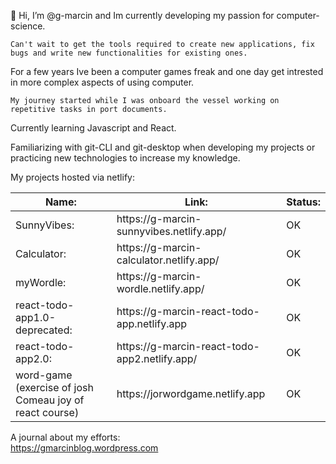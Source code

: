 👋 Hi, I’m @g-marcin and Im currently developing my passion for computer-science. 

    Can't wait to get the tools required to create new applications, fix bugs and write new functionalities for existing ones. 
  
For a few years Ive been a computer games freak and one day get intrested in more complex aspects of using computer. 
  
    My journey started while I was onboard the vessel working on repetitive tasks in port documents.
 

Currently learning Javascript and React.

Familiarizing with git-CLI and git-desktop when developing my projects or practicing new technologies to increase my knowledge.

My projects hosted via netlify:
<table class="tg">
<thead>
  <tr>
    <th class="tg-0lax">Name:</th>
    <th class="tg-0lax">Link:</th>
    <th class="tg-0lax">Status:</th>
  </tr>
</thead>
<tbody>
  <tr>
    <td class="tg-0lax">SunnyVibes:</td>
    <td class="tg-0lax">https://g-marcin-sunnyvibes.netlify.app/</td>
    <td class="tg-0lax">OK</td>
  </tr>
  <tr>
    <td class="tg-0lax">Calculator:</td>
    <td class="tg-0lax">https://g-marcin-calculator.netlify.app/</td>
    <td class="tg-0lax">OK</td>
  </tr>
  <tr>
    <td class="tg-0lax">myWordle:</td>
    <td class="tg-0lax">https://g-marcin-wordle.netlify.app/</td>
    <td class="tg-0lax">OK</td>
  </tr>
  <tr>
    <td class="tg-0lax">react-todo-app1.0-deprecated:</td>
    <td class="tg-0lax" >https://g-marcin-react-todo-app.netlify.app</td>
    <td class="tg-0lax">OK</td>
  </tr>   
    <tr>
    <td class="tg-0lax">react-todo-app2.0:</td>
    <td class="tg-0lax">https://g-marcin-react-todo-app2.netlify.app/</td>
    <td class="tg-0lax">OK</td>
  </tr>
    
  <tr>
    <td class="tg-0lax">word-game (exercise of josh Comeau joy of react course)</td>
    <td class="tg-0lax">https://jorwordgame.netlify.app</td>
    <td class="tg-0lax">OK</td>
  </tr>
</tbody>
</table>





A journal about my efforts:
</br>
https://gmarcinblog.wordpress.com


 
